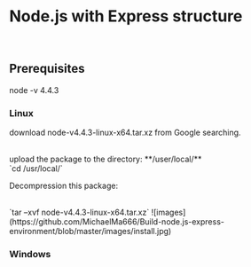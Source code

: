 # Node.js with Express structure
<BR>
<h2>Prerequisites</h2>
<a>node -v 4.4.3</a>
<h3>Linux</h3>
<p>download node-v4.4.3-linux-x64.tar.xz from Google searching.</p>
<br>upload the package to the directory: **/user/local/**
<br>`cd /usr/local/`
<p>Decompression this package:</p>
<br>`tar –xvf node-v4.4.3-linux-x64.tar.xz`
![images](https://github.com/MichaelMa666/Build-node.js-express-environment/blob/master/images/install.jpg)
<!-- <p></p>
<p></p>
<p></p>
<p></p>
<p></p>
<p></p>
<p></p> -->
<h3>Windows</h3>


